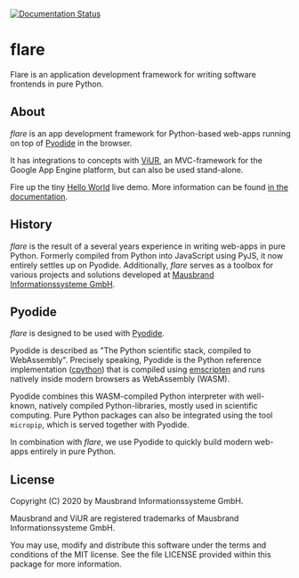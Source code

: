 [![Documentation Status](https://readthedocs.org/projects/viur-flare/badge/?version=latest)](https://viur-flare.readthedocs.io/en/latest/?badge=latest)


# flare
Flare is an application development framework for writing software frontends in pure Python.

## About
*flare* is an app development framework for Python-based web-apps running on top of [Pyodide](https://github.com/iodide-project/pyodide) in the browser.

It has integrations to concepts with [ViUR](https://www.viur.dev/), an MVC-framework for the Google App Engine platform, but can also be used stand-alone.

Fire up the tiny [Hello World](https://raw.githack.com/mausbrand/flare/master/hello.html) live demo. More information can be found [in the documentation](https://mausbrand.github.io/flare/).

## History
*flare* is the result of a several years experience in writing web-apps in pure Python. Formerly compiled from Python into JavaScript using PyJS, it now entirely settles up on Pyodide. Additionally, *flare* serves as a toolbox for various projects and solutions developed at [Mausbrand Informationssysteme GmbH](https://www.mausbrand.de/en). 

## Pyodide
*flare* is designed to be used with [Pyodide](https://github.com/iodide-project/pyodide).

Pyodide is described as "The Python scientific stack, compiled to WebAssembly". Precisely speaking, Pyodide is the Python reference implementation ([cpython](https://github.com/python/cpython/)) that is compiled using [emscripten](https://github.com/emscripten-core/emscripten) and runs natively inside modern browsers as WebAssembly (WASM).

Pyodide combines this WASM-compiled Python interpreter with well-known, natively compiled Python-libraries, mostly used in scientific computing. Pure Python packages can also be integrated using the tool `micropip`, which is served together with Pyodide.

In combination with *flare*, we use Pyodide to quickly build modern web-apps entirely in pure Python. 

## License
Copyright (C) 2020 by Mausbrand Informationssysteme GmbH.

Mausbrand and ViUR are registered trademarks of Mausbrand Informationssysteme GmbH.

You may use, modify and distribute this software under the terms and conditions of the MIT license. See the file LICENSE provided within this package for more information.
